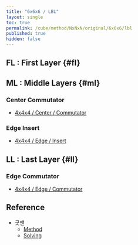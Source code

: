 ```yaml
---
title: "6x6x6 / LBL"
layout: single
toc: true
permalink: /cube/method/NxNxN/original/6x6x6/lbl
published: true
hidden: false
---
```


<head>
  <base target="_blank">
</head>



## FL : First Layer {#fl}



## ML : Middle Layers {#ml}

### Center Commutator

- [4x4x4 / Center / Commutator](/cube/method/NxNxN/original/4x4x4/center/commutator)

### Edge Insert

- [4x4x4 / Edge / Insert](/cube/method/NxNxN/original/4x4x4/edge/insert)



## LL : Last Layer {#ll}

### Edge Commutator

- [4x4x4 / Edge / Commutator](/cube/method/NxNxN/original/4x4x4/edge/commutator)



## Reference

- 굿맨
  - [Method](https://youtu.be/D_UYYz_OwOM)
  - [Solving](https://youtu.be/dY3f03wGivc)
